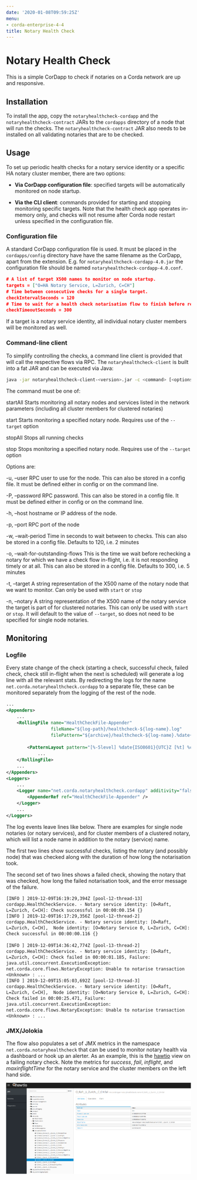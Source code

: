 ```yaml
---
date: '2020-01-08T09:59:25Z'
menu:
- corda-enterprise-4-4
title: Notary Health Check
---
```



# Notary Health Check

This is a simple CorDapp to check if notaries on a Corda network are up and responsive.


## Installation

To install the app, copy the `notaryhealthcheck-cordapp` and the `notaryhealthcheck-contract` JARs to the `cordapps` directory
                of a node that will run the checks. The `notaryhealthcheck-contract` JAR also needs to be installed on all validating
                notaries that are to be checked.


## Usage

To set up periodic health checks for a notary service identity or a specific HA notary cluster member, there are two options:


* **Via CorDapp configuration file**: specified targets will be automatically monitored on node startup.


* **Via the CLI client**: commands provided for starting and stopping monitoring specific targets. Note that the health check app operates in-memory only, and checks will not resume after Corda node restart unless specified in the configuration file.



### Configuration file

A standard CorDapp configuration file is used. It must be placed in the `cordapps/config` directory have have the same filename as the CorDapp, apart from the extension.
                    E.g. for `notaryhealthcheck-cordapp-4.0.jar` the configuration file should be named `notaryhealthcheck-cordapp-4.0.conf`.

```json
# A list of target X500 names to monitor on node startup.
targets = ["O=HA Notary Service, L=Zurich, C=CH"]
# Time between consecutive checks for a single target.
checkIntervalSeconds = 120
# Time to wait for a health check notarisation flow to finish before recording as failure.
checkTimeoutSeconds = 300
```
If a target is a notary service identity, all individual notary cluster members will be monitored as well.


### Command-line client

To simplify controlling the checks, a command line client is provided that will call the respective flows via RPC.
                    The `notaryhealthcheck-client` is built into a fat JAR and can be executed via Java:

```bash
java -jar notaryhealthcheck-client-<version>.jar -c <command> [<options]
```
The command must be one of:



startAll
Starts monitoring all notary nodes and services listed in the network parameters (including all cluster members for clustered notaries)


start
Starts monitoring a specified notary node. Requires use of the `--target` option


stopAll
Stops all running checks


stop
Stops monitoring a specified notary node. Requires use of the `--target` option

Options are:



-u, –user
RPC user to use for the node. This can also be stored in a config file. It must be defined either in config or on the command line.


-P, –password
RPC password. This can also be stored in a config file. It must be defined either in config or on the command line.


-h, –host
hostname or IP address of the node.


-p, –port
RPC port of the node


-w, –wait-period
Time in seconds to wait between to checks. This can also be stored in a config file. Defaults to 120, i.e. 2 minutes


-o, –wait-for-outstanding-flows
This is the time we wait before rechecking a notary for which we have a check flow in-flight, i.e. it is not responding timely or at all. This can also be stored in a config file. Defaults to 300, i.e. 5 minutes


-t, –target
A string representation of the X500 name of the notary node that we want to monitor. Can only be used with `start` or `stop`


-n, –notary
A string representation of the X500 name of the notary service the target is part of for clustered notaries. This can only be used with `start` or `stop`. It will default to the value of `--target`, so does not need to be specified for single node notaries.


## Monitoring


### Logfile

Every state change of the check (starting a check, successful check,
                    failed check, check still in-flight when the next is scheduled) will generate a log line with all the relevant stats.
                    By redirecting the logs for the name `net.corda.notaryhealthcheck.cordapp` to a separate file,
                    these can be monitored separately from the logging of the rest of the node.

```xml
...
<Appenders>
    ...
    <RollingFile name="HealthCheckFile-Appender"
                 fileName="${log-path}/healthcheck-${log-name}.log"
                 filePattern="${archive}/healthcheck-${log-name}.%date{yyyy-MM-dd}-%i.log.gz">

        <PatternLayout pattern="[%-5level] %date{ISO8601}{UTC}Z [%t] %c{2}.%method - %msg %X%n"/>
            ...
    </RollingFile>
    ...
</Appenders>
<Loggers>
    ...
    <Logger name="net.corda.notaryhealthcheck.cordapp" additivity="false" level="info">
        <AppenderRef ref="HealthCheckFile-Appender" />
    </Logger>
    ...
</Loggers>
```
The log events leave lines like below. There are examples for single node notaries (or notary services), and for
                    cluster members of a clustered notary, which will list a node name in addition to the notary (service) name.

The first two lines show successful checks, listing the notary (and possibly node) that was checked along with the duration
                    of how long the notarisation took.

The second set of two lines shows a failed check, showing the notary that was checked, how long the failed notarisation took, and the error message of the failure.

```text
[INFO ] 2019-12-09T16:19:29,394Z [pool-12-thread-13] cordapp.HealthCheckService. - Notary service identity: [O=Raft, L=Zurich, C=CH]: Check successful in 00:00:00.154 {}
[INFO ] 2019-12-09T16:17:29,356Z [pool-12-thread-2] cordapp.HealthCheckService. - Notary service identity: [O=Raft, L=Zurich, C=CH],  Node identity: [O=Notary Service 0, L=Zurich, C=CH]: Check successful in 00:00:00.116 {}

[INFO ] 2019-12-09T14:36:42,774Z [pool-13-thread-2] cordapp.HealthCheckService. - Notary service identity: [O=Raft, L=Zurich, C=CH]: Check failed in 00:00:01.185, Failure: java.util.concurrent.ExecutionException: net.corda.core.flows.NotaryException: Unable to notarise transaction <Unknown> : ...
[INFO ] 2019-12-09T15:05:03,692Z [pool-12-thread-3] cordapp.HealthCheckService. - Notary service identity: [O=Raft, L=Zurich, C=CH],  Node identity: [O=Notary Service 0, L=Zurich, C=CH]: Check failed in 00:00:25.471, Failure: java.util.concurrent.ExecutionException: net.corda.core.flows.NotaryException: Unable to notarise transaction <Unknown> : ...
```

### JMX/Jolokia

The flow also populates a set of JMX metrics in the namespace `net.corda.notaryhealthcheck` that can be used to
                    monitor notary health via a dashboard or hook up an alerter. As an example, this is the  [hawtio](https://hawt.io)
                    view on a failing notary check. Note the metrics for *success*, *fail*, *inflight*, and *maxinflightTime* for the
                    notary service and the cluster members on the left hand side.

![hawtio healthcheck](resources/hawtio-healthcheck.png "hawtio healthcheck")
